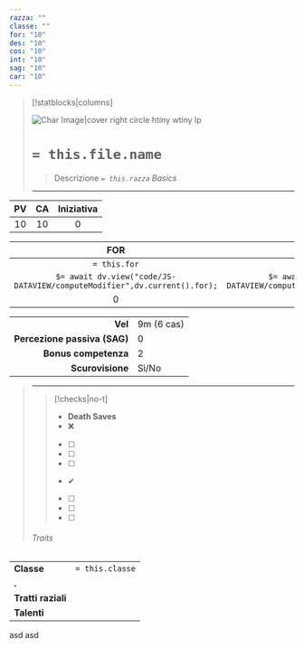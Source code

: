 ```yaml
---
razza: ""
classe: ""
for: "10"
des: "10"
cos: "10"
int: "10"
sag: "10"
car: "10"
---
```

> [!statblocks|columns]
>
> ![Char Image|cover right circle htiny wtiny lp]()
> 
> # `= this.file.name`
> > Descrizione
> *`= this.razza`*
> *Basics*
> 
> ---
| PV | CA | Iniziativa |
|:---:|:---:|:---:|
| 10 | 10 | 0 |
>
| FOR | DES | COS | INT | SAG | CAR |  |
|:---:|:---:|:---:|:---:|:---:|:---:|:--- |
| `= this.for` | `= this.des` | `= this.cos` | `= this.int` | `= this.sag` | `= this.car` |  |
| `$= await dv.view("code/JS-DATAVIEW/computeModifier",dv.current().for);` | `$= await dv.view("code/JS-DATAVIEW/computeModifier",dv.current().des);` | `$= await dv.view("code/JS-DATAVIEW/computeModifier",dv.current().cos);` | `$= await dv.view("code/JS-DATAVIEW/computeModifier",dv.current().int);` | `$= await dv.view("code/JS-DATAVIEW/computeModifier",dv.current().sag);` | `$= await dv.view("code/JS-DATAVIEW/computeModifier",dv.current().car);` | **Mod** |
| 0 | 0 | 0 | 0 | 0 | 0 | **TS** |
> 
|  |  |
| ---:|:--- |
| **Vel** | 9m (6 cas) |
| **Percezione passiva (SAG)** | 0 |
| **Bonus competenza** | 2 |
| **Scurovisione** | Sì/No  |
>
> ---
>> [!checks|no-t] 
>> - **Death Saves**
>>	- ❌
>>	- [ ] 
>>	- [ ] 
>>	- [ ] 
>>	- ✔
>>	- [ ] 
>>	- [ ] 
>>	- [ ] 
>
> ###### Traits
| | |
| --- | --- |
| **Classe** | `= this.classe` |
| **.** | |
| **Tratti raziali** | |
| **Talenti** | |

asd asd